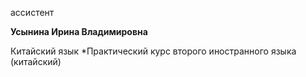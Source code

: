 ассистент



**Усынина Ирина Владимировна**

Китайский язык
	*Практический курс второго иностранного языка (китайский)
